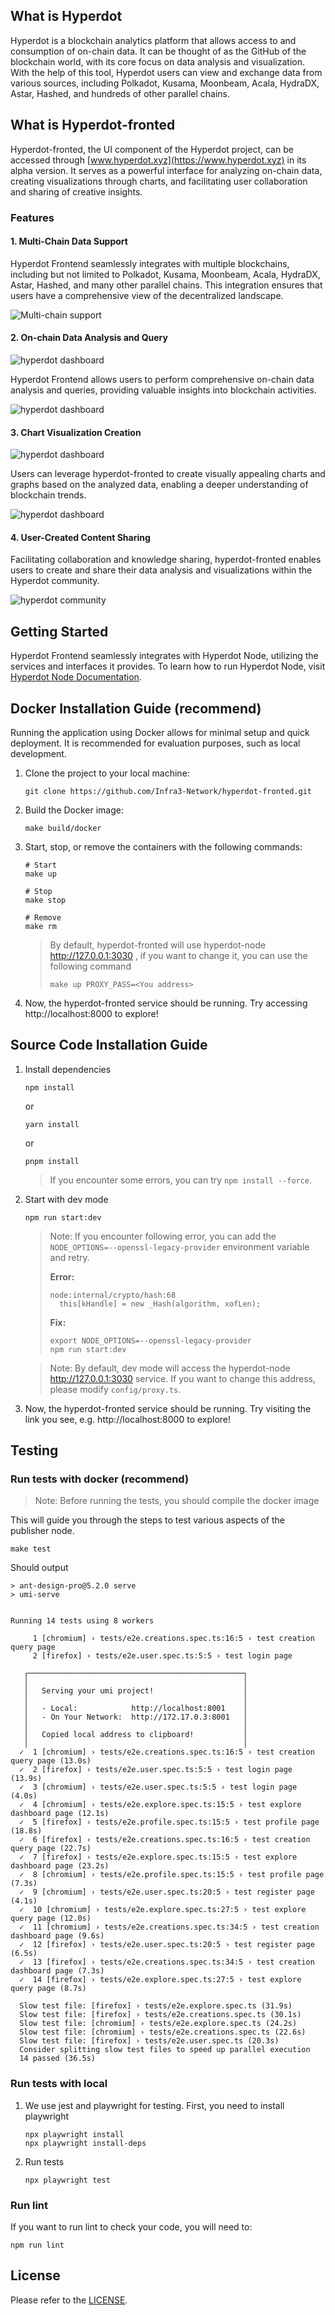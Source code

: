 ## What is Hyperdot

Hyperdot is a blockchain analytics platform that allows access to and consumption of on-chain data. It can be thought of as the GitHub of the blockchain world, with its core focus on data analysis and visualization. With the help of this tool, Hyperdot users can view and exchange data from various sources, including Polkadot, Kusama, Moonbeam, Acala, HydraDX, Astar, Hashed, and hundreds of other parallel chains.

## What is Hyperdot-fronted

Hyperdot-fronted, the UI component of the Hyperdot project, can be accessed through [www.hyperdot.xyz](https://www.hyperdot.xyz) in its alpha version. It serves as a powerful interface for analyzing on-chain data, creating visualizations through charts, and facilitating user collaboration and sharing of creative insights.

### Features

#### 1. Multi-Chain Data Support

Hyperdot Frontend seamlessly integrates with multiple blockchains, including but not limited to Polkadot, Kusama, Moonbeam, Acala, HydraDX, Astar, Hashed, and many other parallel chains. This integration ensures that users have a comprehensive view of the decentralized landscape.

![Multi-chain support](./docs/imgs/multi-chains.png)

#### 2. On-chain Data Analysis and Query

![hyperdot dashboard](./docs/imgs/query-summary-2.png)

Hyperdot Frontend allows users to perform comprehensive on-chain data analysis and queries, providing valuable insights into blockchain activities.

![hyperdot dashboard](./docs/imgs/query-summary.png)

#### 3. Chart Visualization Creation

![hyperdot dashboard](./docs/imgs/dashboard-edit.png)

Users can leverage hyperdot-fronted to create visually appealing charts and graphs based on the analyzed data, enabling a deeper understanding of blockchain trends.

![hyperdot dashboard](./docs/imgs/dashboard.png)

#### 4. User-Created Content Sharing

Facilitating collaboration and knowledge sharing, hyperdot-fronted enables users to create and share their data analysis and visualizations within the Hyperdot community.

![hyperdot community](./docs/imgs/query.png)

## Getting Started

Hyperdot Frontend seamlessly integrates with Hyperdot Node, utilizing the services and interfaces it provides. To learn how to run Hyperdot Node, visit [Hyperdot Node Documentation](https://github.com/Infra3-Network/hyperdot-node).

## Docker Installation Guide (recommend)

Running the application using Docker allows for minimal setup and quick deployment. It is recommended for evaluation purposes, such as local development.

1. Clone the project to your local machine:

   ```shell
   git clone https://github.com/Infra3-Network/hyperdot-fronted.git
   ```

2. Build the Docker image:

   ```shell
   make build/docker
   ```

3. Start, stop, or remove the containers with the following commands:

   ```shell
   # Start
   make up

   # Stop
   make stop

   # Remove
   make rm
   ```

   > By default, hyperdot-fronted will use hyperdot-node http://127.0.0.1:3030 , if you want to change it, you can use the following command
   >
   > ```shell
   > make up PROXY_PASS=<You address>
   > ```

4. Now, the hyperdot-fronted service should be running. Try accessing http://localhost:8000 to explore!

## Source Code Installation Guide

1. Install dependencies

   ```shell
   npm install
   ```

   or

   ```shell
   yarn install
   ```

   or

   ```shell
   pnpm install
   ```

   > If you encounter some errors, you can try `npm install --force`.

2. Start with dev mode

   ```shell
   npm run start:dev
   ```

   > Note: If you encounter following error, you can add the `NODE_OPTIONS=--openssl-legacy-provider` environment variable and retry.
   >
   > **Error:**
   >
   > ```shell
   > node:internal/crypto/hash:68
   >   this[kHandle] = new _Hash(algorithm, xofLen);
   > ```
   >
   > **Fix:**
   >
   > ```shell
   > export NODE_OPTIONS=--openssl-legacy-provider
   > npm run start:dev
   > ```

   > Note: By default, dev mode will access the hyperdot-node http://127.0.0.1:3030 service. If you want to change this address, please modify `config/proxy.ts`.

3. Now, the hyperdot-fronted service should be running. Try visiting the link you see, e.g. http://localhost:8000 to explore!

## Testing

### Run tests with docker (recommend)

> Note: Before running the tests, you should compile the docker image

This will guide you through the steps to test various aspects of the publisher node.

```shell
make test
```

Should output

```shell
> ant-design-pro@5.2.0 serve
> umi-serve


Running 14 tests using 8 workers

     1 [chromium] › tests/e2e.creations.spec.ts:16:5 › test creation query page
     2 [firefox] › tests/e2e.user.spec.ts:5:5 › test login page

   ┌────────────────────────────────────────────────┐
   │                                                │
   │   Serving your umi project!                    │
   │                                                │
   │   - Local:            http://localhost:8001    │
   │   - On Your Network:  http://172.17.0.3:8001   │
   │                                                │
   │   Copied local address to clipboard!           │
   │                                                │
  ✓  1 [chromium] › tests/e2e.creations.spec.ts:16:5 › test creation query page (13.0s)
  ✓  2 [firefox] › tests/e2e.user.spec.ts:5:5 › test login page (13.9s)
  ✓  3 [chromium] › tests/e2e.user.spec.ts:5:5 › test login page (4.0s)
  ✓  4 [chromium] › tests/e2e.explore.spec.ts:15:5 › test explore dashboard page (12.1s)
  ✓  5 [firefox] › tests/e2e.profile.spec.ts:15:5 › test profile page (18.8s)
  ✓  6 [firefox] › tests/e2e.creations.spec.ts:16:5 › test creation query page (22.7s)
  ✓  7 [firefox] › tests/e2e.explore.spec.ts:15:5 › test explore dashboard page (23.2s)
  ✓  8 [chromium] › tests/e2e.profile.spec.ts:15:5 › test profile page (7.3s)
  ✓  9 [chromium] › tests/e2e.user.spec.ts:20:5 › test register page (4.1s)
  ✓  10 [chromium] › tests/e2e.explore.spec.ts:27:5 › test explore query page (12.0s)
  ✓  11 [chromium] › tests/e2e.creations.spec.ts:34:5 › test creation dashboard page (9.6s)
  ✓  12 [firefox] › tests/e2e.user.spec.ts:20:5 › test register page (6.5s)
  ✓  13 [firefox] › tests/e2e.creations.spec.ts:34:5 › test creation dashboard page (7.3s)
  ✓  14 [firefox] › tests/e2e.explore.spec.ts:27:5 › test explore query page (8.7s)

  Slow test file: [firefox] › tests/e2e.explore.spec.ts (31.9s)
  Slow test file: [firefox] › tests/e2e.creations.spec.ts (30.1s)
  Slow test file: [chromium] › tests/e2e.explore.spec.ts (24.2s)
  Slow test file: [chromium] › tests/e2e.creations.spec.ts (22.6s)
  Slow test file: [firefox] › tests/e2e.user.spec.ts (20.3s)
  Consider splitting slow test files to speed up parallel execution
  14 passed (36.5s)
```

### Run tests with local

1. We use jest and playwright for testing. First, you need to install playwright
   ```shell
   npx playwright install
   npx playwright install-deps
   ```
2. Run tests
   ```shell
   npx playwright test
   ```

### Run lint

If you want to run lint to check your code, you will need to:

```shell
npm run lint
```

## License

Please refer to the [LICENSE](../LICENSE).
